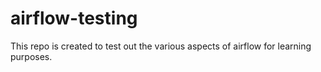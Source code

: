 # airflow-testing
This repo is created to test out the various aspects of airflow for learning purposes.
